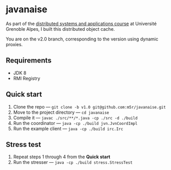 # javanaise

As part of the [distributed systems and applications course](http://lig-membres.imag.fr/boyer/html/Documents/cours/JAVANAISE/index.htm) at Université Grenoble Alpes, I built this distributed object cache.

You are on the v2.0 branch, corresponding to the version using dynamic proxies.

## Requirements

- JDK 8
- RMI Registry

## Quick start

1. Clone the repo — `git clone -b v1.0 git@github.com:m5r/javanaise.git`
2. Move to the project directory — `cd javanaise`
3. Compile it — `javac ./src/**/*.java -cp ./src -d ./build`
4. Run the coordinator — `java -cp ./build jvn.JvnCoordImpl`
5. Run the example client — `java -cp ./build irc.Irc`

## Stress test

1. Repeat steps 1 through 4 from the **Quick start**
2. Run the stresser — `java -cp ./build stress.StressTest`

